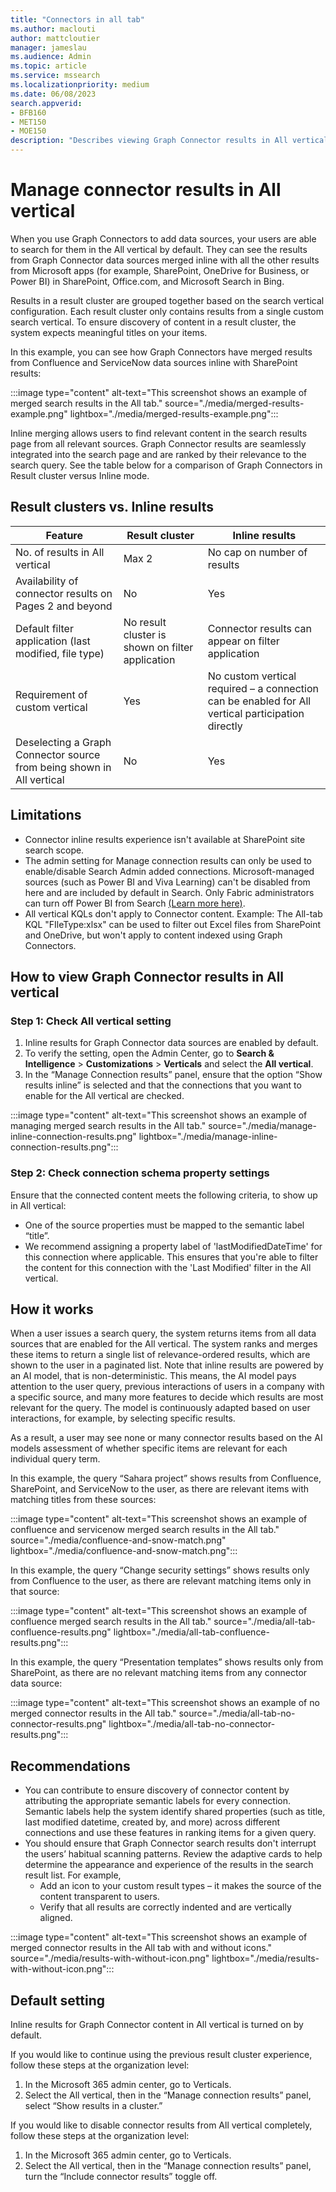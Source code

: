 ```yaml
---
title: "Connectors in all tab"
ms.author: maclouti
author: mattcloutier
manager: jameslau
ms.audience: Admin
ms.topic: article
ms.service: mssearch
ms.localizationpriority: medium
ms.date: 06/08/2023
search.appverid:
- BFB160
- MET150
- MOE150
description: "Describes viewing Graph Connector results in All vertical."
---
```

# Manage connector results in All vertical

When you use Graph Connectors to add data sources, your users are able to search for them in the All vertical by default. They can see the results from Graph Connector data sources merged inline with all the other results from Microsoft apps (for example, SharePoint, OneDrive for Business, or Power BI) in SharePoint, Office.com, and Microsoft Search in Bing. 

Results in a result cluster are grouped together based on the search vertical configuration. Each result cluster only contains results from a single custom search vertical. To ensure discovery of content in a result cluster, the system expects meaningful titles on your items.

In this example, you can see how Graph Connectors have merged results from Confluence and ServiceNow data sources inline with SharePoint results:  

:::image type="content" alt-text="This screenshot shows an example of merged search results in the All tab." source="./media/merged-results-example.png" lightbox="./media/merged-results-example.png":::

Inline merging allows users to find relevant content in the search results page from all relevant sources. Graph Connector results are seamlessly integrated into the search page and are ranked by their relevance to the search query. See the table below for a comparison of Graph Connectors in Result cluster versus Inline mode. 

## Result clusters vs. Inline results 

Feature | Result cluster | Inline results
--- | --- | ---
No. of results in All vertical | Max 2 | No cap on number of results |
Availability of connector results on Pages 2 and beyond | No | Yes |
Default filter application (last modified, file type) | No result cluster is shown on filter application | Connector results can appear on filter application |
Requirement of custom vertical | Yes | No custom vertical required – a connection can be enabled for All vertical participation directly |
Deselecting a Graph Connector source from being shown in All vertical | No | Yes |

## Limitations

* Connector inline results experience isn't available at SharePoint site search scope.
* The admin setting for Manage connection results can only be used to enable/disable Search Admin added connections. Microsoft-managed sources (such as Power BI and Viva Learning) can't be disabled from here and are included by default in Search. Only Fabric administrators can turn off Power BI from Search [(Learn more here)](/fabric/admin/admin-share-power-bi-metadata-microsoft-365-services#how-to-turn-sharing-with-microsoft-365-services-on-and-off).
* All vertical KQLs don't apply to Connector content. Example: The All-tab KQL "FIleType:xlsx" can be used to filter out Excel files from SharePoint and OneDrive, but won't apply to content indexed using Graph Connectors.

## How to view Graph Connector results in All vertical 

### Step 1: Check All vertical setting
1. Inline results for Graph Connector data sources are enabled by default.  
2. To verify the setting, open the Admin Center, go to **Search & Intelligence** > **Customizations** > **Verticals** and select the **All vertical**.
3. In the “Manage Connection results” panel, ensure that the option “Show results inline” is selected and that the connections that you want to enable for the All vertical are checked. 

:::image type="content" alt-text="This screenshot shows an example of managing merged search results in the All tab." source="./media/manage-inline-connection-results.png" lightbox="./media/manage-inline-connection-results.png":::

### Step 2: Check connection schema property settings

Ensure that the connected content meets the following criteria, to show up in All vertical: 
* One of the source properties must be mapped to the semantic label “title”. 
* We recommend assigning a property label of 'lastModifiedDateTime' for this connection where applicable. This ensures that you're able to filter the content for this connection with the 'Last Modified' filter in the All vertical. 

## How it works

When a user issues a search query, the system returns items from all data sources that are enabled for the All vertical. The system ranks and merges these items to return a single list of relevance-ordered results, which are shown to the user in a paginated list. Note that inline results are powered by an AI model, that is non-deterministic. This means, the AI model pays attention to the user query, previous interactions of users in a company with a specific source, and many more features to decide which results are most relevant for the query. The model is continuously adapted based on user interactions, for example, by selecting specific results. 

As a result, a user may see none or many connector results based on the AI models assessment of whether specific items are relevant for each individual query term. 

In this example, the query “Sahara project” shows results from Confluence, SharePoint, and ServiceNow to the user, as there are relevant items with matching titles from these sources: 

:::image type="content" alt-text="This screenshot shows an example of confluence and servicenow merged search results in the All tab." source="./media/confluence-and-snow-match.png" lightbox="./media/confluence-and-snow-match.png":::

In this example, the query “Change security settings” shows results only from Confluence to the user, as there are relevant matching items only in that source: 

:::image type="content" alt-text="This screenshot shows an example of confluence merged search results in the All tab." source="./media/all-tab-confluence-results.png" lightbox="./media/all-tab-confluence-results.png":::

In this example, the query “Presentation templates” shows results only from SharePoint, as there are no relevant matching items from any connector data source: 

:::image type="content" alt-text="This screenshot shows an example of no merged connector results in the All tab." source="./media/all-tab-no-connector-results.png" lightbox="./media/all-tab-no-connector-results.png":::

## Recommendations

* You can contribute to ensure discovery of connector content by attributing the appropriate semantic labels for every connection. Semantic labels help the system identify shared properties (such as title, last modified datetime, created by, and more) across different connections and use these features in ranking items for a given query. 
* You should ensure that Graph Connector search results don't interrupt the users’ habitual scanning patterns. Review the adaptive cards to help determine the appearance and experience of the results in the search result list. For example, 
    * Add an icon to your custom result types – it makes the source of the content transparent to users. 
    * Verify that all results are correctly indented and are vertically aligned.  

:::image type="content" alt-text="This screenshot shows an example of merged connector results in the All tab with and without icons." source="./media/results-with-without-icon.png" lightbox="./media/results-with-without-icon.png":::

## Default setting

Inline results for Graph Connector content in All vertical is turned on by default. 

If you would like to continue using the previous result cluster experience, follow these steps at the organization level: 

1. In the Microsoft 365 admin center, go to Verticals. 
2. Select the All vertical, then in the “Manage connection results” panel, select “Show results in a cluster.” 

If you would like to disable connector results from All vertical completely, follow these steps at the organization level: 

1. In the Microsoft 365 admin center, go to Verticals. 
2. Select the All vertical, then in the “Manage connection results” panel, turn the “Include connector results” toggle off. 
